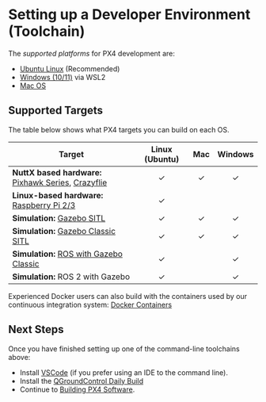 # Setting up a Developer Environment (Toolchain)

The _supported platforms_ for PX4 development are:

- [Ubuntu Linux](../dev_setup/dev_env_linux_ubuntu.md) (Recommended)
- [Windows (10/11)](../dev_setup/dev_env_windows_wsl.md) via WSL2
- [Mac OS](../dev_setup/dev_env_mac.md)

## Supported Targets

The table below shows what PX4 targets you can build on each OS.

| Target                                                                                                                              | Linux (Ubuntu) |   Mac   | Windows |
| ----------------------------------------------------------------------------------------------------------------------------------- | :------------: | :-----: | :-----: |
| **NuttX based hardware:** [Pixhawk Series](../flight_controller/pixhawk_series.md), [Crazyflie](../complete_vehicles_mc/crazyflie2.md) |    &check;     | &check; | &check; |
| **Linux-based hardware:** [Raspberry Pi 2/3](../flight_controller/raspberry_pi_navio2.md)                                           |    &check;     |         |
| **Simulation:** [Gazebo SITL](../sim_gazebo_gz/index.md)                                                                           |    &check;     | &check; | &check; |
| **Simulation:** [Gazebo Classic SITL](../sim_gazebo_classic/index.md)                                                              |    &check;     | &check; | &check; |
| **Simulation:** [ROS with Gazebo Classic](../simulation/ros_interface.md)                                                           |    &check;     |         | &check; |
| **Simulation:** ROS 2 with Gazebo                                                                                                   |    &check;     |         | &check; |

Experienced Docker users can also build with the containers used by our continuous integration system: [Docker Containers](../test_and_ci/docker.md)

## Next Steps

Once you have finished setting up one of the command-line toolchains above:

- Install [VSCode](../dev_setup/vscode.md) (if you prefer using an IDE to the command line).
- Install the [QGroundControl Daily Build](https://docs.qgroundcontrol.com/master/en/qgc-user-guide/releases/daily_builds.html)
- Continue to [Building PX4 Software](../dev_setup/building_px4.md).
